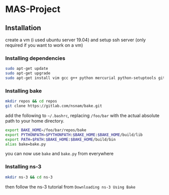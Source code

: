 # MAS-Project
## Installation

create a vm (i used ubuntu server 19.04) and setup ssh server (only required if you want to work on a vm)

### Installing dependencies
```bash
sudo apt-get update
sudo apt-get upgrade
sudo apt-get install vim gcc g++ python mercurial python-setuptools git qt5-default autoconf cvs bzr unrar gdb valgrind gsl-bin libgsl2 libgsl-dev flex bison libfl-dev tcpdump sqlite sqlite3 libsqlite3-dev libxml2 libxml2-dev doxygen graphviz imagemagick texlive texlive-extra-utils texlive-latex-extra texlive-font-utils texlive-lang-portuguese dvipng latexmk python-sphinx dia
```

### Installing bake
```bash
mkdir repos && cd repos
git clone https://gitlab.com/nsnam/bake.git
```

add the following to `~/.bashrc`, replacing `/foo/bar` with the actual absolute path to your home directory.
```bash
export BAKE_HOME=/foo/bar/repos/bake
export PYTHONPATH=$PYTHONPATH:$BAKE_HOME:$BAKE_HOME/build/lib
export PATH=$PATH:$BAKE_HOME:$BAKE_HOME/build/bin
alias bake=bake.py
```
you can now use `bake` and `bake.py` from everywhere

### Installing ns-3
```bash
mkdir ns-3 && cd ns-3
```

then follow the ns-3 tutorial from `Downloading ns-3 Using Bake`
